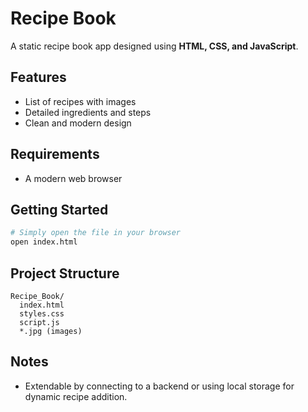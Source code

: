 # Recipe Book

A static recipe book app designed using **HTML, CSS, and JavaScript**.

## Features
- List of recipes with images
- Detailed ingredients and steps
- Clean and modern design

## Requirements
- A modern web browser

## Getting Started
```bash
# Simply open the file in your browser
open index.html
```

## Project Structure
```
Recipe_Book/
  index.html
  styles.css
  script.js
  *.jpg (images)
```

## Notes
- Extendable by connecting to a backend or using local storage for dynamic recipe addition.
